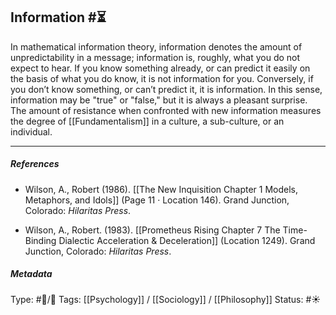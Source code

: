 ## Information  #⏳ 

In mathematical information theory, information denotes the amount of unpredictability in a message; information is, roughly, what you do not expect to hear. If you know something already, or can predict it easily on the basis of what you do know, it is not information for you. Conversely, if you don’t know something, or can’t predict it, it is information. In this sense, information may be "true" or "false," but it is always a pleasant surprise. The amount of resistance when confronted with new information measures the degree of [[Fundamentalism]] in a culture, a sub-culture, or an individual.

___

##### References

- Wilson, A., Robert (1986). [[The New Inquisition Chapter 1 Models, Metaphors, and Idols]] (Page 11 · Location 146). Grand Junction, Colorado: _Hilaritas Press_. 

- Wilson, A., Robert. (1983). [[Prometheus Rising Chapter 7 The Time-Binding Dialectic Acceleration & Deceleration]] (Location 1249). Grand Junction, Colorado: _Hilaritas Press_.

##### Metadata

Type: #🔵/🔵 
Tags: [[Psychology]] / [[Sociology]] / [[Philosophy]]
Status: #☀️ 